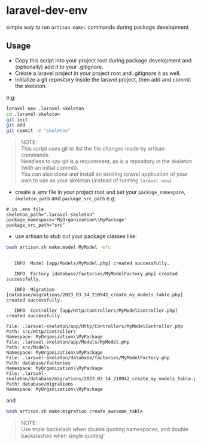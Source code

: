 # laravel-dev-env
simple way to run `artisan make:` commands during package development

## Usage

- Copy this script into your project root during package development and (optionally) add it to your .gitignore.   
- Create a laravel project in your project root and .gitignore it as well.
- Initialize a git repository inside the laravel project, then add and commit the skeleton.

e.g:
```bash
laravel new .laravel-skeleton
cd .laravel-skeleton
git init
git add .
git commit -m "skeleton"
```
>NOTE:   
>This script uses git to list the file changes made by artisan commands.   
>Needless to say git is a requirement, as is a repository in the skeleton (with an initial commit).   
>You can also clone and install an existing laravel application of your own to use as your skeleton (instead of running `laravel new`)

- create a .env file in your project root and set your `package_namespace`, `skeleton_path` and `package_src_path` e.g:

```env
# in .env file
skeleton_path=".laravel-skeleton"
package_namespace='MyOrganization\\MyPackage'
package_src_path="src"
```

- use artisan to stub out your package classes like:

```bash
bash artisan.sh make:model MyModel -mfc
```
```

   INFO  Model [app/Models/MyModel.php] created successfully.  

   INFO  Factory [database/factories/MyModelFactory.php] created successfully.  

   INFO  Migration [database/migrations/2023_03_14_210942_create_my_models_table.php] created successfully.  

   INFO  Controller [app/Http/Controllers/MyModelController.php] created successfully.  

File: .laravel-skeleton/app/Http/Controllers/MyModelController.php
Path: src/Http/Controllers
Namespace: MyOrganization\\MyPackage
File: .laravel-skeleton/app/Models/MyModel.php
Path: src/Models
Namespace: MyOrganization\\MyPackage
File: .laravel-skeleton/database/factories/MyModelFactory.php
Path: database/factories
Namespace: MyOrganization\\MyPackage
File: .laravel-skeleton/database/migrations/2023_03_14_210942_create_my_models_table.php
Path: database/migrations
Namespace: MyOrganization\\MyPackage
```

and 

```bash
bash artisan.sh make:migration create_awesome_table
```
>NOTE:   
>Use triple backslash when double quoting namespaces, and double backslashes when single quoting'
